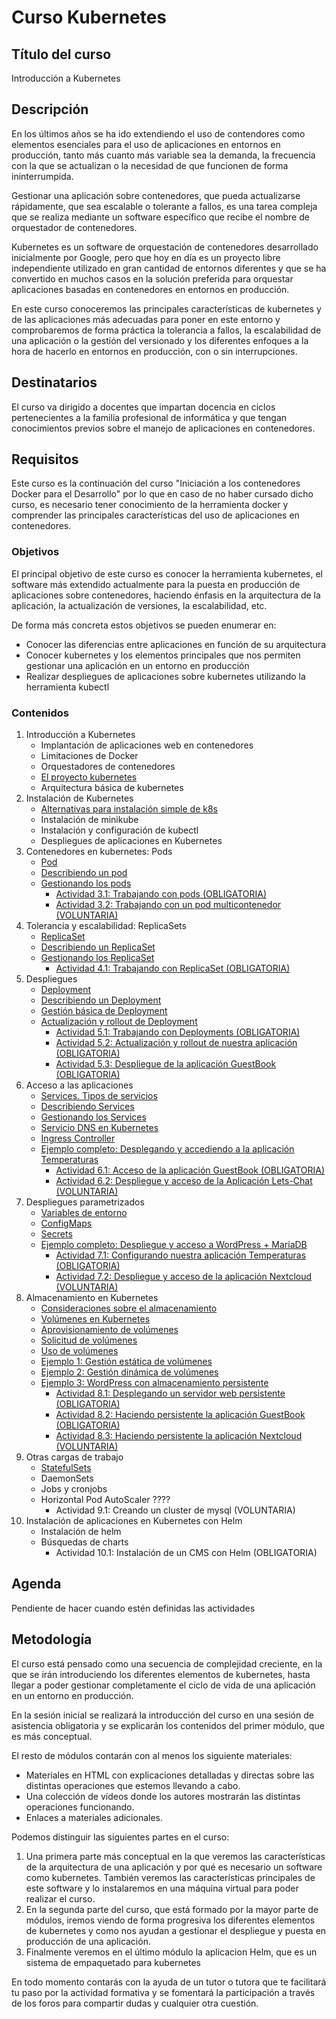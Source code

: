 # Curso Kubernetes

## Título del curso

Introducción a Kubernetes

## Descripción

En los últimos años se ha ido extendiendo el uso de contendores como
elementos esenciales para el uso de aplicaciones en entornos en
producción, tanto más cuanto más variable sea la demanda, la
frecuencia con la que se actualizan o la necesidad de que funcionen de
forma ininterrumpida.

Gestionar una aplicación sobre contenedores, que pueda actualizarse
rápidamente, que sea escalable o tolerante a fallos, es una tarea
compleja que se realiza mediante un software específico que recibe el
nombre de orquestador de contenedores.

Kubernetes es un software de orquestación de contenedores desarrollado
inicialmente por Google, pero que hoy en día es un proyecto libre
independiente utilizado en gran cantidad de entornos diferentes y que
se ha convertido en muchos casos en la solución preferida para
orquestar aplicaciones basadas en contenedores en entornos en
producción.

En este curso conoceremos las principales características de
kubernetes y de las aplicaciones más adecuadas para poner en este
entorno y comprobaremos de forma práctica la tolerancia a fallos, la
escalabilidad de una aplicación o la gestión del versionado y los
diferentes enfoques a la hora de hacerlo en entornos en producción,
con o sin interrupciones.

## Destinatarios

El curso va dirigido a docentes que impartan docencia en ciclos
pertenecientes a la familia profesional de informática y que tengan
conocimientos previos sobre el manejo de aplicaciones en
contenedores.

## Requisitos

Este curso es la continuación del curso "Iniciación a los contenedores
Docker para el Desarrollo" por lo que en caso de no haber cursado
dicho curso, es necesario tener conocimiento de la herramienta docker
y comprender las principales características del uso de aplicaciones
en contenedores.

### Objetivos

El principal objetivo de este curso es conocer la herramienta
kubernetes, el software más extendido actualmente para la puesta en
producción de aplicaciones sobre contenedores, haciendo énfasis en la
arquitectura de la aplicación, la actualización de versiones, la
escalabilidad, etc.

De forma más concreta estos objetivos se pueden enumerar en:

* Conocer las diferencias entre aplicaciones en función de su
  arquitectura
* Conocer kubernetes y los elementos principales que nos permiten
  gestionar una aplicación en un entorno en producción
* Realizar despliegues de aplicaciones sobre kubernetes utilizando la
  herramienta kubectl

### Contenidos

1. Introducción a Kubernetes
    * Implantación de aplicaciones web en contenedores
    * Limitaciones de Docker
    * Orquestadores de contenedores
    * [El proyecto kubernetes](modulo1/proyecto-kubernetes.md)
    * Arquitectura básica de kubernetes
1. Instalación de Kubernetes
    * [Alternativas para instalación simple de k8s](modulo2/alternativas.md)
    * Instalación de minikube
    * Instalación y configuración de kubectl
    * Despliegues de aplicaciones en Kubernetes
1. Contenedores en kubernetes: Pods
    * [Pod](modulo3/pods.md)
    * [Describiendo un pod](modulo3/describiendo_pod.md)
	* [Gestionando los pods](modulo3/gestionando_pod.md)
        * [Actividad 3.1: Trabajando con pods (OBLIGATORIA)](modulo3/actividad1.md)
        * [Actividad 3.2: Trabajando con un pod multicontenedor (VOLUNTARIA)](modulo3/actividad2.md)
1. Tolerancia y escalabilidad: ReplicaSets
	* [ReplicaSet](modulo4/replicaset.md)
	* [Describiendo un ReplicaSet](modulo4/describiendo_replicaset.md)
    * [Gestionando los ReplicaSet](modulo4/gestionando_replicaset.md)
        * [Actividad 4.1: Trabajando con ReplicaSet (OBLIGATORIA)](modulo4/actividad1.md)
1. Despliegues
    * [Deployment](modulo5/deployment.md)
    * [Describiendo un Deployment](modulo5/describiendo_deployment.md)
    * [Gestión básica de Deployment](modulo5/gestionando_deployment.md)
    * [Actualización y rollout de Deployment](modulo5/actualizacion_deployment.md)
        * [Actividad 5.1: Trabajando con Deployments (OBLIGATORIA)](modulo5/actividad1.md)
        * [Actividad 5.2: Actualización y rollout de nuestra aplicación (OBLIGATORIA)](modulo5/actividad2.md)
        * [Actividad 5.3: Despliegue de la aplicación GuestBook (OBLIGATORIA)](modulo5/actividad3.md)
1. Acceso a las aplicaciones
    * [Services. Tipos de servicios](modulo6/services.md)
    * [Describiendo Services](modulo6/describiendo_services.md)
    * [Gestionando los Services](modulo6/gestionando_services.md)
    * [Servicio DNS en Kubernetes](modulo6/dns.md)
    * [Ingress Controller](modulo6/ingress.md)
    * [Ejemplo completo: Desplegando y accediendo a la aplicación Temperaturas](modulo6/temperaturas.md)
        * [Actividad 6.1: Acceso de la aplicación GuestBook (OBLIGATORIA)](modulo6/actividad1.md)
        * [Actividad 6.2: Despliegue y acceso de la Aplicación Lets-Chat (VOLUNTARIA)](modulo6/actividad2.md)
1. Despliegues parametrizados
    * [Variables de entorno](modulo7/variables_entorno.md)
	* [ConfigMaps](modulo7/configmaps.md)
	* [Secrets](modulo7/secrets.md)
    * [Ejemplo completo: Despliegue y acceso a WordPress + MariaDB](modulo7/wordpress.md)
        * [Actividad 7.1: Configurando nuestra aplicación Temperaturas (OBLIGATORIA)](modulo7/actividad1.md)
        * [Actividad 7.2: Despliegue y acceso de la aplicación Nextcloud (VOLUNTARIA)](modulo7/actividad2.md)
1. Almacenamiento en Kubernetes
    * [Consideraciones sobre el almacenamiento](modulo8/consideraciones.md)
    * [Volúmenes en Kubernetes](modulo8/volumenes.md)
    * [Aprovisionamiento de volúmenes](modulo8/aprovisionamiento.md)
    * [Solicitud de volúmenes](modulo8/solicitud.md)
    * [Uso de volúmenes](modulo8/uso.md)
    * [Ejemplo 1: Gestión estática de volúmenes](modulo8/ejemplo1.md)
    * [Ejemplo 2: Gestión dinámica de volúmenes](modulo8/ejemplo2.md)
    * [Ejemplo 3: WordPress con almacenamiento persistente](modulo8/wordpress.md)
        * [Actividad 8.1: Desplegando un servidor web persistente (OBLIGATORIA)](modulo8/actividad1.md)
        * [Actividad 8.2: Haciendo persistente la aplicación GuestBook (OBLIGATORIA)](modulo8/actividad2.md)
        * [Actividad 8.3: Haciendo persistente la aplicación Nextcloud (VOLUNTARIA)](modulo8/actividad3.md)
1. Otras cargas de trabajo
    * [StatefulSets](modulo9/statefulsets.md)
	* DaemonSets
	* Jobs y cronjobs
    * Horizontal Pod AutoScaler ????
        * Actividad 9.1: Creando un cluster de mysql (VOLUNTARIA)
1. Instalación de aplicaciones en Kubernetes con Helm
    * Instalación de helm
    * Búsquedas de charts
        * Actividad 10.1: Instalación de un CMS con Helm (OBLIGATORIA)

## Agenda

Pendiente de hacer cuando estén definidas las actividades

## Metodología

El curso está pensado como una secuencia de complejidad creciente, en
la que se irán introduciendo los diferentes elementos de kubernetes,
hasta llegar a poder gestionar completamente el ciclo de vida de una
aplicación en un entorno en producción.

En la sesión inicial se realizará la introducción del curso en una
sesión de asistencia obligatoria y se explicarán los contenidos del
primer módulo, que es más conceptual.

El resto de módulos contarán con al menos los siguiente materiales:

* Materiales en HTML con explicaciones detalladas y directas sobre las
distintas operaciones que estemos llevando a cabo.
* Una colección de vídeos donde los autores mostrarán las distintas
operaciones funcionando.
* Enlaces a materiales adicionales.

Podemos distinguir las siguientes partes en el curso:

1. Una primera parte más conceptual en la que veremos las
   características de la arquitectura de una aplicación y por qué es
   necesario un software como kubernetes. También veremos las
   características principales de este software y lo instalaremos en
   una máquina virtual para poder realizar el curso.
1. En la segunda parte del curso, que está formado por la mayor parte
   de módulos, iremos viendo de forma progresiva los diferentes
   elementos de kubernetes y como nos ayudan a gestionar el despliegue
   y puesta en producción de una aplicación.
1. Finalmente veremos en el último módulo la aplicacion Helm, que es
   un sistema de empaquetado para kubernetes
   
En todo momento contarás con la ayuda de un tutor o tutora que te
facilitará tu paso por la actividad formativa y se fomentará la
participación a través de los foros para compartir dudas y cualquier
otra cuestión.
